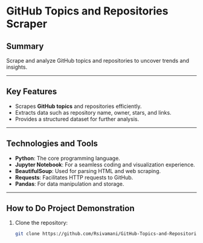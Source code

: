 # **GitHub Topics and Repositories Scraper**

## **Summary**
 Scrape and analyze GitHub topics and repositories to uncover trends and insights.  

---

## **Key Features**
- Scrapes **GitHub topics** and repositories efficiently.
- Extracts data such as repository name, owner, stars, and links.
- Provides a structured dataset for further analysis.

---

## **Technologies and Tools**
- **Python**: The core programming language.
- **Jupyter Notebook**: For a seamless coding and visualization experience.
- **BeautifulSoup**: Used for parsing HTML and web scraping.
- **Requests**: Facilitates HTTP requests to GitHub.
- **Pandas**: For data manipulation and storage.

---

## **How to Do Project Demonstration**
1. Clone the repository:
   ```bash
   git clone https://github.com/Rsivamani/GitHub-Topics-and-Repositories-Scraper.git
